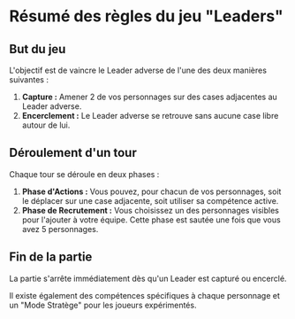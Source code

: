 # Résumé des règles du jeu "Leaders"

## But du jeu
L'objectif est de vaincre le Leader adverse de l'une des deux manières suivantes :
1.  **Capture :** Amener 2 de vos personnages sur des cases adjacentes au Leader adverse.
2.  **Encerclement :** Le Leader adverse se retrouve sans aucune case libre autour de lui.

## Déroulement d'un tour
Chaque tour se déroule en deux phases :
1.  **Phase d'Actions :** Vous pouvez, pour chacun de vos personnages, soit le déplacer sur une case adjacente, soit utiliser sa compétence active.
2.  **Phase de Recrutement :** Vous choisissez un des personnages visibles pour l'ajouter à votre équipe. Cette phase est sautée une fois que vous avez 5 personnages.

## Fin de la partie
La partie s'arrête immédiatement dès qu'un Leader est capturé ou encerclé.

Il existe également des compétences spécifiques à chaque personnage et un "Mode Stratège" pour les joueurs expérimentés.
